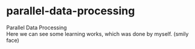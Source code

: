 # parallel-data-processing
Parallel Data Processing\
Here we can see some learning works, which was done by myself. (smily face)

